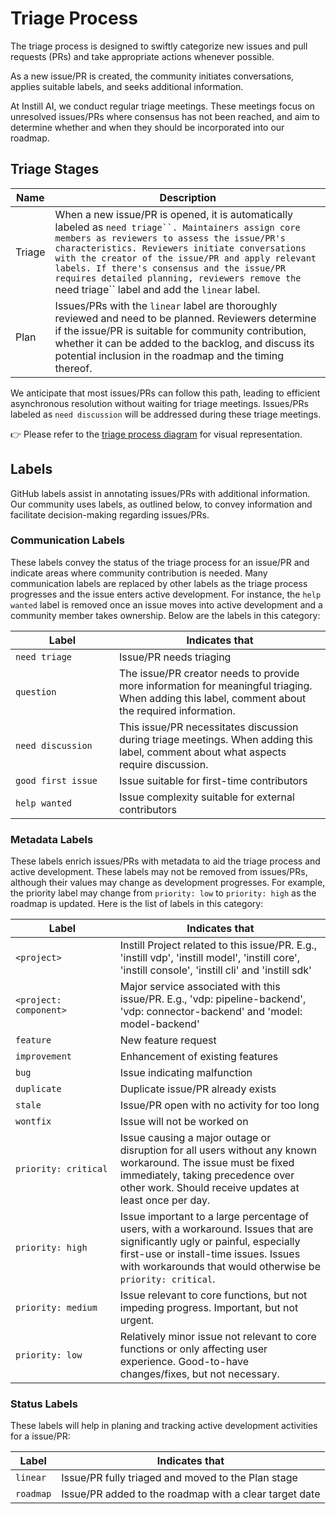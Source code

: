 # Triage Process

The triage process is designed to swiftly categorize new issues and pull requests (PRs) and take appropriate actions whenever possible.

As a new issue/PR is created, the community initiates conversations, applies suitable labels, and seeks additional information.

At Instill AI, we conduct regular triage meetings. These meetings focus on unresolved issues/PRs where consensus has not been reached, and aim to determine whether and when they should be incorporated into our roadmap.

## Triage Stages

| Name | Description |
| --- | --- |
| Triage | When a new issue/PR is opened, it is automatically labeled as `need triage``. Maintainers assign core members as reviewers to assess the issue/PR's characteristics. Reviewers initiate conversations with the creator of the issue/PR and apply relevant labels. If there's consensus and the issue/PR requires detailed planning, reviewers remove the `need triage`` label and add the `linear` label. |
| Plan |  Issues/PRs with the `linear` label are thoroughly reviewed and need to be planned. Reviewers determine if the issue/PR is suitable for community contribution, whether it can be added to the backlog, and discuss its potential inclusion in the roadmap and the timing thereof. |

We anticipate that most issues/PRs can follow this path, leading to efficient asynchronous resolution without waiting for triage meetings. Issues/PRs labeled as `need discussion` will be addressed during these triage meetings.

👉 Please refer to the [triage process diagram](https://app.eraser.io/workspace/0cadbV6boFtr9NUcAGMH?elements=4FnFqsyPSnm7QMlVlvnFkg) for visual representation.

## Labels

GitHub labels assist in annotating issues/PRs with additional information. Our community uses labels, as outlined below, to convey information and facilitate decision-making regarding issues/PRs.

### Communication Labels

These labels convey the status of the triage process for an issue/PR and indicate areas where community contribution is needed. Many communication labels are replaced by other labels as the triage process progresses and the issue enters active development. For instance, the `help wanted` label is removed once an issue moves into active development and a community member takes ownership. Below are the labels in this category:

| <div style="width:150px">Label</div> | Indicates that |
| --- | --- |
| `need triage` | Issue/PR needs triaging |
| `question` | The issue/PR creator needs to provide more information for meaningful triaging. When adding this label, comment about the required information. |
| `need discussion` | This issue/PR necessitates discussion during triage meetings. When adding this label, comment about what aspects require discussion. |
| `good first issue` | Issue suitable for first-time contributors |
| `help wanted` | Issue complexity suitable for external contributors |

### Metadata Labels

These labels enrich issues/PRs with metadata to aid the triage process and active development. These labels may not be removed from issues/PRs, although their values may change as development progresses. For example, the priority label may change from `priority: low` to `priority: high` as the roadmap is updated. Here is the list of labels in this category:

| <div style="width:150px">Label</div> | Indicates that |
| --- | --- |
| `<project>` | Instill Project related to this issue/PR. E.g., 'instill vdp', 'instill model', 'instill core', 'instill console', 'instill cli' and 'instill sdk' |
| `<project: component>` | Major service associated with this issue/PR. E.g., 'vdp: pipeline-backend', 'vdp: connector-backend' and 'model: model-backend' |
| `feature` | New feature request |
| `improvement` | Enhancement of existing features |
| `bug` | Issue indicating malfunction |
| `duplicate` | Duplicate issue/PR already exists |
| `stale` | Issue/PR open with no activity for too long |
| `wontfix` | Issue will not be worked on |
| `priority: critical` | Issue causing a major outage or disruption for all users without any known workaround. The issue must be fixed immediately, taking precedence over other work. Should receive updates at least once per day. |
| `priority: high` | Issue important to a large percentage of users, with a workaround. Issues that are significantly ugly or painful, especially first-use or install-time issues. Issues with workarounds that would otherwise be ` priority: critical`. |
| `priority: medium` | Issue relevant to core functions, but not impeding progress. Important, but not urgent. |
| `priority: low` | Relatively minor issue not relevant to core functions or only affecting user experience. Good-to-have changes/fixes, but not necessary. |

### Status Labels

These labels will help in planing and tracking active development activities for a issue/PR:

| Label | Indicates that |
| --- | --- |
| `linear` | Issue/PR fully triaged and moved to the Plan stage |
| `roadmap` | Issue/PR added to the roadmap with a clear target date |